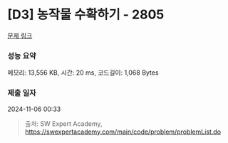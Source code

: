 # [D3] 농작물 수확하기 - 2805 

[문제 링크](https://swexpertacademy.com/main/code/problem/problemDetail.do?contestProbId=AV7GLXqKAWYDFAXB) 

### 성능 요약

메모리: 13,556 KB, 시간: 20 ms, 코드길이: 1,068 Bytes

### 제출 일자

2024-11-06 00:33



> 출처: SW Expert Academy, https://swexpertacademy.com/main/code/problem/problemList.do